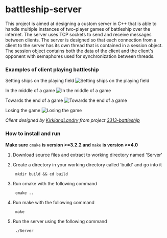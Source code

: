 # battleship-server
This project is aimed at designing a custom server in C++ that is able to handle multiple instances of two-player games of battleship over the internet. The server uses TCP sockets to send and receive messages between clients. The server is designed so that each connection from a client to the server has its own thread that is contained in a session object. The session object contains both the data of the client and the client's opponent with semaphores used for synchronization between threads.

### Examples of client playing battleship
Setting ships on the playing field
![Setting ships on the playing field](https://github.com/stefankram/battleship-server/blob/master/images/img1.png "Setting ships on the playing field")

In the middle of a game
![In the middle of a game](https://github.com/stefankram/battleship-server/blob/master/images/img2.png "In the middle of a game")

Towards the end of a game
![Towards the end of a game](https://github.com/stefankram/battleship-server/blob/master/images/img3.png "Towards the end of a game")

Losing the game
![Losing the game](https://github.com/stefankram/battleship-server/blob/master/images/img4.png "Losing the game")

*Client designed by [KirklandLandry](https://github.com/KirklandLandry) from project [3313-battleship](https://github.com/KirklandLandry/3313-battleship)*

### How to install and run

**Make sure** `cmake` **is version >=3.2.2 and** `make` **is version >=4.0**

1. Download source files and extract to working directory named 'Server'
2. Create a directory in your working directory called 'build' and go into it

		mkdir build && cd build

3. Run cmake with the following command

		cmake ..

4. Run make with the following command

		make

5. Run the server using the following command

		./Server
